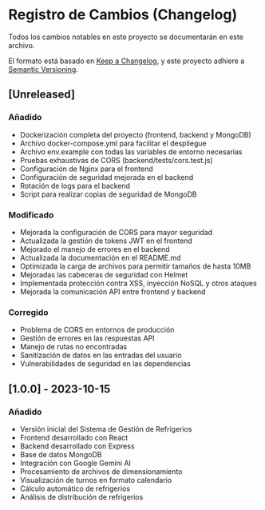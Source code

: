 # Registro de Cambios (Changelog)

Todos los cambios notables en este proyecto se documentarán en este archivo.

El formato está basado en [Keep a Changelog](https://keepachangelog.com/es-ES/1.0.0/),
y este proyecto adhiere a [Semantic Versioning](https://semver.org/spec/v2.0.0.html).

## [Unreleased]

### Añadido
- Dockerización completa del proyecto (frontend, backend y MongoDB)
- Archivo docker-compose.yml para facilitar el despliegue
- Archivo env.example con todas las variables de entorno necesarias
- Pruebas exhaustivas de CORS (backend/tests/cors.test.js)
- Configuración de Nginx para el frontend
- Configuración de seguridad mejorada en el backend
- Rotación de logs para el backend
- Script para realizar copias de seguridad de MongoDB

### Modificado
- Mejorada la configuración de CORS para mayor seguridad
- Actualizada la gestión de tokens JWT en el frontend
- Mejorado el manejo de errores en el backend
- Actualizada la documentación en el README.md
- Optimizada la carga de archivos para permitir tamaños de hasta 10MB
- Mejoradas las cabeceras de seguridad con Helmet
- Implementada protección contra XSS, inyección NoSQL y otros ataques
- Mejorada la comunicación API entre frontend y backend

### Corregido
- Problema de CORS en entornos de producción
- Gestión de errores en las respuestas API
- Manejo de rutas no encontradas
- Sanitización de datos en las entradas del usuario
- Vulnerabilidades de seguridad en las dependencias

## [1.0.0] - 2023-10-15

### Añadido
- Versión inicial del Sistema de Gestión de Refrigerios
- Frontend desarrollado con React
- Backend desarrollado con Express
- Base de datos MongoDB
- Integración con Google Gemini AI
- Procesamiento de archivos de dimensionamiento
- Visualización de turnos en formato calendario
- Cálculo automático de refrigerios
- Análisis de distribución de refrigerios 